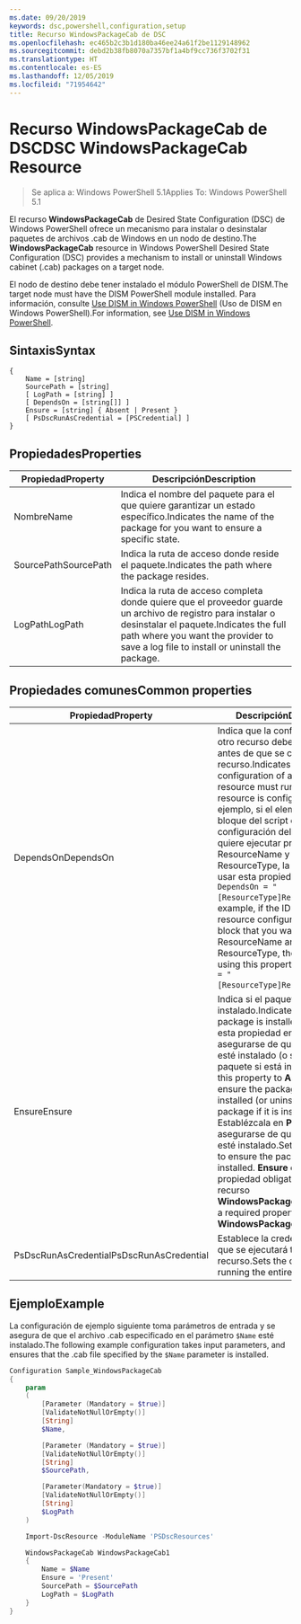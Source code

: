 ```yaml
---
ms.date: 09/20/2019
keywords: dsc,powershell,configuration,setup
title: Recurso WindowsPackageCab de DSC
ms.openlocfilehash: ec465b2c3b1d180ba46ee24a61f2be1129148962
ms.sourcegitcommit: debd2b38fb8070a7357bf1a4bf9cc736f3702f31
ms.translationtype: HT
ms.contentlocale: es-ES
ms.lasthandoff: 12/05/2019
ms.locfileid: "71954642"
---
```

# <a name="dsc-windowspackagecab-resource"></a><span data-ttu-id="aa531-103">Recurso WindowsPackageCab de DSC</span><span class="sxs-lookup"><span data-stu-id="aa531-103">DSC WindowsPackageCab Resource</span></span>

> <span data-ttu-id="aa531-104">Se aplica a: Windows PowerShell 5.1</span><span class="sxs-lookup"><span data-stu-id="aa531-104">Applies To: Windows PowerShell 5.1</span></span>

<span data-ttu-id="aa531-105">El recurso **WindowsPackageCab** de Desired State Configuration (DSC) de Windows PowerShell ofrece un mecanismo para instalar o desinstalar paquetes de archivos .cab de Windows en un nodo de destino.</span><span class="sxs-lookup"><span data-stu-id="aa531-105">The **WindowsPackageCab** resource in Windows PowerShell Desired State Configuration (DSC) provides a mechanism to install or uninstall Windows cabinet (.cab) packages on a target node.</span></span>

<span data-ttu-id="aa531-106">El nodo de destino debe tener instalado el módulo PowerShell de DISM.</span><span class="sxs-lookup"><span data-stu-id="aa531-106">The target node must have the DISM PowerShell module installed.</span></span> <span data-ttu-id="aa531-107">Para información, consulte [Use DISM in Windows PowerShell](/windows-hardware/manufacture/desktop/use-dism-in-windows-powershell-s14) (Uso de DISM en Windows PowerShell).</span><span class="sxs-lookup"><span data-stu-id="aa531-107">For information, see [Use DISM in Windows PowerShell](/windows-hardware/manufacture/desktop/use-dism-in-windows-powershell-s14).</span></span>

## <a name="syntax"></a><span data-ttu-id="aa531-108">Sintaxis</span><span class="sxs-lookup"><span data-stu-id="aa531-108">Syntax</span></span>

```Syntax
{
    Name = [string]
    SourcePath = [string]
    [ LogPath = [string] ]
    [ DependsOn = [string[]] ]
    Ensure = [string] { Absent | Present }
    [ PsDscRunAsCredential = [PSCredential] ]
}
```

## <a name="properties"></a><span data-ttu-id="aa531-109">Propiedades</span><span class="sxs-lookup"><span data-stu-id="aa531-109">Properties</span></span>

|<span data-ttu-id="aa531-110">Propiedad</span><span class="sxs-lookup"><span data-stu-id="aa531-110">Property</span></span> |<span data-ttu-id="aa531-111">Descripción</span><span class="sxs-lookup"><span data-stu-id="aa531-111">Description</span></span> |
|---|---|
|<span data-ttu-id="aa531-112">Nombre</span><span class="sxs-lookup"><span data-stu-id="aa531-112">Name</span></span> |<span data-ttu-id="aa531-113">Indica el nombre del paquete para el que quiere garantizar un estado específico.</span><span class="sxs-lookup"><span data-stu-id="aa531-113">Indicates the name of the package for you want to ensure a specific state.</span></span> |
|<span data-ttu-id="aa531-114">SourcePath</span><span class="sxs-lookup"><span data-stu-id="aa531-114">SourcePath</span></span> |<span data-ttu-id="aa531-115">Indica la ruta de acceso donde reside el paquete.</span><span class="sxs-lookup"><span data-stu-id="aa531-115">Indicates the path where the package resides.</span></span> |
|<span data-ttu-id="aa531-116">LogPath</span><span class="sxs-lookup"><span data-stu-id="aa531-116">LogPath</span></span> |<span data-ttu-id="aa531-117">Indica la ruta de acceso completa donde quiere que el proveedor guarde un archivo de registro para instalar o desinstalar el paquete.</span><span class="sxs-lookup"><span data-stu-id="aa531-117">Indicates the full path where you want the provider to save a log file to install or uninstall the package.</span></span> |

## <a name="common-properties"></a><span data-ttu-id="aa531-118">Propiedades comunes</span><span class="sxs-lookup"><span data-stu-id="aa531-118">Common properties</span></span>

|<span data-ttu-id="aa531-119">Propiedad</span><span class="sxs-lookup"><span data-stu-id="aa531-119">Property</span></span> |<span data-ttu-id="aa531-120">Descripción</span><span class="sxs-lookup"><span data-stu-id="aa531-120">Description</span></span> |
|---|---|
|<span data-ttu-id="aa531-121">DependsOn</span><span class="sxs-lookup"><span data-stu-id="aa531-121">DependsOn</span></span> |<span data-ttu-id="aa531-122">Indica que la configuración de otro recurso debe ejecutarse antes de que se configure este recurso.</span><span class="sxs-lookup"><span data-stu-id="aa531-122">Indicates that the configuration of another resource must run before this resource is configured.</span></span> <span data-ttu-id="aa531-123">Por ejemplo, si el elemento ID del bloque del script de configuración del recurso que quiere ejecutar primero es ResourceName y su tipo es ResourceType, la sintaxis para usar esta propiedad es `DependsOn = "[ResourceType]ResourceName"`.</span><span class="sxs-lookup"><span data-stu-id="aa531-123">For example, if the ID of the resource configuration script block that you want to run first is ResourceName and its type is ResourceType, the syntax for using this property is `DependsOn = "[ResourceType]ResourceName"`.</span></span> |
|<span data-ttu-id="aa531-124">Ensure</span><span class="sxs-lookup"><span data-stu-id="aa531-124">Ensure</span></span> |<span data-ttu-id="aa531-125">Indica si el paquete está instalado.</span><span class="sxs-lookup"><span data-stu-id="aa531-125">Indicates if the package is installed.</span></span> <span data-ttu-id="aa531-126">Establezca esta propiedad en**Absent** para asegurarse de que el paquete no esté instalado (o se desinstale el paquete si está instalado).</span><span class="sxs-lookup"><span data-stu-id="aa531-126">Set this property to **Absent** to ensure the package is not installed (or uninstall the package if it is installed).</span></span> <span data-ttu-id="aa531-127">Establézcala en **Present** para asegurarse de que el paquete esté instalado.</span><span class="sxs-lookup"><span data-stu-id="aa531-127">Set it to **Present** to ensure the package is installed.</span></span> <span data-ttu-id="aa531-128">**Ensure** es una propiedad obligatoria en el recurso **WindowsPackageCab**.</span><span class="sxs-lookup"><span data-stu-id="aa531-128">**Ensure** is a required property on the **WindowsPackageCab** resource.</span></span> |
|<span data-ttu-id="aa531-129">PsDscRunAsCredential</span><span class="sxs-lookup"><span data-stu-id="aa531-129">PsDscRunAsCredential</span></span> |<span data-ttu-id="aa531-130">Establece la credencial con la que se ejecutará todo el recurso.</span><span class="sxs-lookup"><span data-stu-id="aa531-130">Sets the credential for running the entire resource as.</span></span> |

## <a name="example"></a><span data-ttu-id="aa531-131">Ejemplo</span><span class="sxs-lookup"><span data-stu-id="aa531-131">Example</span></span>

<span data-ttu-id="aa531-132">La configuración de ejemplo siguiente toma parámetros de entrada y se asegura de que el archivo .cab especificado en el parámetro `$Name` esté instalado.</span><span class="sxs-lookup"><span data-stu-id="aa531-132">The following example configuration takes input parameters, and ensures that the .cab file specified by the `$Name` parameter is installed.</span></span>

```powershell
Configuration Sample_WindowsPackageCab
{
    param
    (
        [Parameter (Mandatory = $true)]
        [ValidateNotNullOrEmpty()]
        [String]
        $Name,

        [Parameter (Mandatory = $true)]
        [ValidateNotNullOrEmpty()]
        [String]
        $SourcePath,

        [Parameter(Mandatory = $true)]
        [ValidateNotNullOrEmpty()]
        [String]
        $LogPath
    )

    Import-DscResource -ModuleName 'PSDscResources'

    WindowsPackageCab WindowsPackageCab1
    {
        Name = $Name
        Ensure = 'Present'
        SourcePath = $SourcePath
        LogPath = $LogPath
    }
}
```